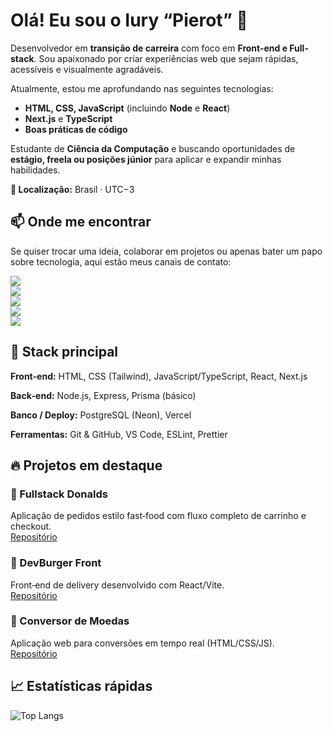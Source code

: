 


# Olá! Eu sou o Iury “Pierot” 👋

Desenvolvedor em **transição de carreira** com foco em **Front-end e Full-stack**. Sou apaixonado por criar experiências web que sejam rápidas, acessíveis e visualmente agradáveis.

Atualmente, estou me aprofundando nas seguintes tecnologias:
- **HTML, CSS, JavaScript** (incluindo **Node** e **React**)
- **Next.js** e **TypeScript**
- **Boas práticas de código**

Estudante de **Ciência da Computação** e buscando oportunidades de **estágio, freela ou posições júnior** para aplicar e expandir minhas habilidades.

**📍 Localização:** Brasil · UTC−3


## 📫 Onde me encontrar  

Se quiser trocar uma ideia, colaborar em projetos ou apenas bater um papo sobre tecnologia, aqui estão meus canais de contato:  

<p align="left">
  <a href="https://www.linkedin.com/in/iury-pierot" target="_blank">
    <img src="https://img.shields.io/badge/LinkedIn-Iury%20Pierot-blue?style=for-the-badge&logo=linkedin" />
  </a>  
  <br>
  <a href="mailto:iurypierot@outlook.com">
  <img src="https://img.shields.io/badge/Email-iurypierot%40outlook.com-red?style=for-the-badge&logo=gmail&logoColor=white" />
</a>  
  <br>
  <a href="https://github.com/Iurypierot" target="_blank">
    <img src="https://img.shields.io/badge/GitHub-Iurypierot-black?style=for-the-badge&logo=github" />
  </a>  
  <br>
  <a href="https://wa.me/5561991458674" target="_blank">
    <img src="https://img.shields.io/badge/WhatsApp-Contato-25D366?style=for-the-badge&logo=whatsapp&logoColor=white" />
  </a>  
  <br>
 <a href="https://iurypierot.github.io/Manuten-o/">
    <img src="https://img.shields.io/badge/Portfólio-Manutenção-4CAF50?style=for-the-badge&logo=vercel&logoColor=white" />
</a>
</p>

## 🧰 Stack principal

**Front‑end:** HTML, CSS (Tailwind), JavaScript/TypeScript, React, Next.js

**Back‑end:** Node.js, Express, Prisma (básico)

**Banco / Deploy:** PostgreSQL (Neon), Vercel

**Ferramentas:** Git & GitHub, VS Code, ESLint, Prettier

## 🔥 Projetos em destaque

### 🍔 Fullstack Donalds
Aplicação de pedidos estilo fast‑food com fluxo completo de carrinho e checkout.  
[Repositório](https://github.com/Iurypierot/fullstack-donalds) 

### 🍕 DevBurger Front
Front‑end de delivery desenvolvido com React/Vite.  
[Repositório](https://github.com/Iurypierot/DevBurger-front)

### 💱 Conversor de Moedas
Aplicação web para conversões em tempo real (HTML/CSS/JS).  
[Repositório](https://github.com/Iurypierot/Convert-Money-)



## 📈 Estatísticas rápidas

![Top Langs](https://github-readme-stats.vercel.app/api/top-langs/?username=Iurypierot&layout=compact)
